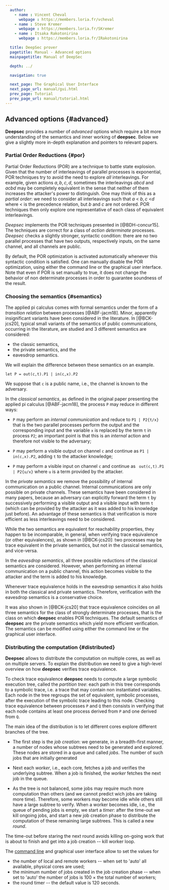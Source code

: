 ```yaml
---
  author:
    - name : Vincent Cheval
      webpage : https://members.loria.fr/vcheval
    - name : Steve Kremer
      webpage : https://members.loria.fr/SKremer
    - name : Itsaka Rakotonirina
      webpage : https://members.loria.fr/IRakotonirina

  title: DeepSec prover
  pagetitle: Manual - Advanced options
  mainpagetitle: Manual of DeepSec

  depth: ../

  navigation: true

  next_page: The Graphical User Interface
  next_page_url: manual/gui.html
  prev_page: Tutorial
  prev_page_url: manual/tutorial.html
---
```



## Advanced options {#advanced}

**Deepsec** provides a number of _advanced_ options which require a bit more understanding of the semantics and inner working of **deepsec**. Below we give a slightly more in-depth explanation and pointers to relevant papers.


### Partial Order Reductions {#por}


Partial Order Reductions (POR) are a technique to battle state explosion. Given that the number of interleavings of parallel processes is exponential, POR techniques try to avoid the need to explore _all_ interleavings. For example, given actions $a, b, c, d$, sometimes the interleavings $a b c d$ and $a c b d$ may be completely equivalent in the sense that neither of them increases the attacker's power to distinguish. One may think of this as a _partial order_: we need to consider all interleavings such that
$a$ < $b,c$ <$d$ where < is the precedence relation, but $b$ and $c$ are not ordered. POR techniques then only explore one representative of each class of equivalent interleavings.

*Deepsec* implements the POR techniques presented in [@BDH-concur15]. The techniques are correct for a class of _action determinate_ processes. *Deepsec* checks a slightly stronger, syntactic condition: there are no two parallel processes that have two outputs, respectively inputs, on the same channel, and all channels are public.

By default, the POR optimization is activated automatically whenever this syntactic condition is satisfied. One can manually disable the POR optimization, using either the command line or the graphical user interface. Note that even if POR is set manually to true, it does not change the behavior of non determinate processes in order to guarantee soundness of the result.


### Choosing the semantics {#semantics}

The applied pi calculus comes with formal semantics under the form of a _transition relation_ between processes [@ABF-jacm18]. Minor, apparently insignificant variants have been considered in the literature. In [@BCK-jcs20], typical small variants of the semantics of public communications, occurring in the literature, are studied and 3 different semantics are considered:

 * the classic semantics,
 * the private semantics, and the
 * eavesdrop semantics.

We will explain the difference between these semantics on an example.

```{.deepsec}
let P = out(c,t).P1 | in(c,x).P2
```
We suppose that `c` is a public name, i.e., the channel is known to the adversary.


In the _classical semantics_, as defined in the original paper presenting the applied pi calculus [@ABF-jacm18], the process `P` may reduce in different ways:

 * `P` may perform an _internal communication_ and reduce to `P1 | P2{t/x}` that is the two parallel processes perform the output and the corresponding input and the variable `x` is replaced by the term `t` in process `P2`; an important point is that this is an _internal_ action and therefore not visible to the adversary;

 * `P` may perform a visible output on channel `c` and continue as `P1 | in(c,x).P2`, adding `t` to the attacker knowledge;

 * `P` may perform a visible input on channel `c` and continue as ` out(c,t).P1 | P2{u/x}` where `u` is a term provided by the attacker.


In the _private semantics_ we remove the possibility of internal communication on a public channel. Internal communications are only possible on private channels. These semantics have been considered in many papers, because an adversary can explicitly forward the term `t` by successively performing a visible output and a visible input with term `t` (which can be provided by the attacker as it was added to his knowledge just before). An advantage of these semantics is that verification is more efficient as less interleavings need to be considered.

While the two semantics are equivalent for reachability properties, they happen to be incomparable, in general, when verifying trace equivalence (or other equivalences), as shown in [@BCK-jcs20]: two processes may be trace equivalent in the private semantics, but not in the classical semantics, and vice-versa.


In the _eavesdrop semantics_, all three possible reductions of the classical semantics are considered. However, when performing an internal communication on a public channel, this action becomes visible to the attacker and the term is added to his knowledge.

Whenever trace equivalence holds in the eavesdrop semantics it also holds in both the classical and private semantics. Therefore, verification with the eavesdrop semantics is a conservative choice.



It was also shown in [@BCK-jcs20] that trace equivalence coincides on all three semantics for the class of strongly determinate processes, that is the class on which **deepsec** enables POR techniques. The default semantics of **deepsec** are the private semantics which yield more efficient verification. The semantics can be modified using either the command line or the graphical user interface.




### Distributing the computation {#distributed}


**Deepsec** allows to distribute the computation on multiple cores, as well as on multiple servers. To explain the distribution we need to give a high-level overview on how **deepsec** verifies trace equivalence.

To check trace equivalence **deepsec** needs to compute a large symbolic execution tree, called the _partition tree_: each path in this tree corresponds to a symbolic trace, i.e. a trace that may contain non instantiated variables. Each node in the tree regroups the set of equivalent, symbolic processes, after the execution of the symbolic trace leading to this node. Checking trace equivalence between processes `P` and `Q` then consists in verifying that each node contains at least one process derived from `P` and one derived from `Q`.

The main idea of the distribution is to let different cores explore different branches of the tree.

 * The first step is the _job creation_: we generate, in a breadth-first manner, a number of nodes whose subtrees need to be generated and explored. These nodes are stored in a queue and called _jobs_. The number of such jobs that are initially generated

 * Next each _worker_, i.e., each core, fetches a job and verifies the underlying subtree. When a job is finished, the _worker_ fetches the next job in the queue.

* As the tree is not balanced, some jobs may require much more computation than others (and we cannot predict wich jobs are taking more time). Therefore,  some workers may become idle while others still have a large subtree to verify. When a worker becomes idle, i.e., the queue of pending jobs is empty, we start a _timer_: after the time-out we kill ongoing jobs, and start a new job creation phase to distribute the computation of these remaining large subtrees. This is called a new _round_.

The time-out before staring the next round avoids killing on-going work that is about to finish and get into a job creation -- kill worker loop.

The [command line](#command-distributed) and graphical user interface allow to set the values for

* the number of local and remote workers -- when set to 'auto' all available, physical cores are used;
* the minimum number of jobs created in the job creation phase -- when set to 'auto' the number of jobs is 100 $\times$ the total number of workers;
* the round timer -- the default value is 120 seconds.



